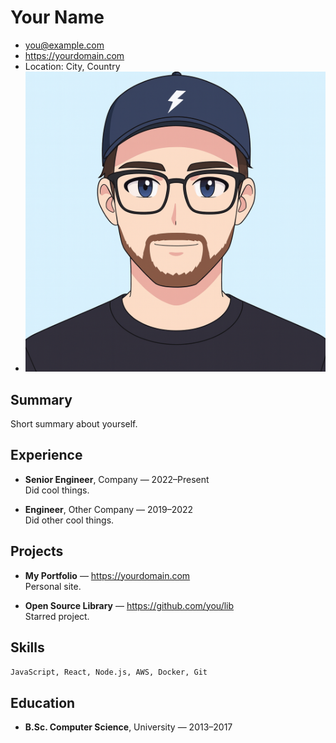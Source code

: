 # Your Name
- you@example.com
- https://yourdomain.com
- Location: City, Country
- ![Your face](assets/avatar.jpg)

## Summary
Short summary about yourself.

## Experience
- **Senior Engineer**, Company — 2022–Present  
  Did cool things.

- **Engineer**, Other Company — 2019–2022  
  Did other cool things.

## Projects
- **My Portfolio** — https://yourdomain.com  
  Personal site.

- **Open Source Library** — https://github.com/you/lib  
  Starred project.

## Skills
`JavaScript, React, Node.js, AWS, Docker, Git`

## Education
- **B.Sc. Computer Science**, University — 2013–2017
